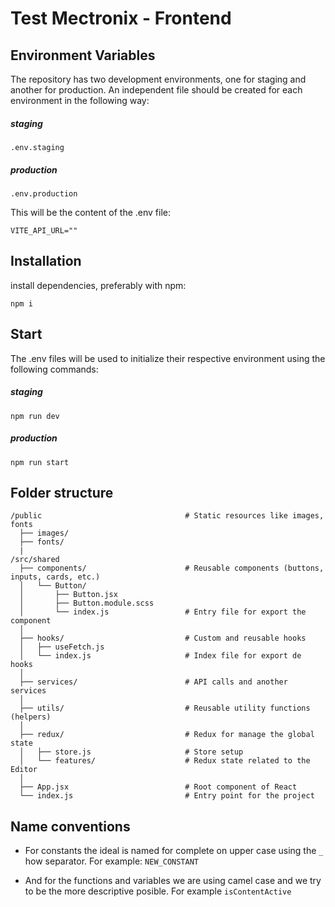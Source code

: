 # Test Mectronix - Frontend

## Environment Variables

The repository has two development environments, one for staging and another for production. An independent file should be created for each environment in the following way:

##### staging

```
.env.staging
```

##### production

```
.env.production
```

This will be the content of the .env file:

```
VITE_API_URL=""
```

## Installation

install dependencies, preferably with npm:

```
npm i
```

## Start

The .env files will be used to initialize their respective environment using the following commands:

##### staging

```
npm run dev
```

##### production

```
npm run start
```

## Folder structure

```
/public                                # Static resources like images, fonts
  ├── images/
  ├── fonts/
  |
/src/shared
  ├── components/                      # Reusable components (buttons, inputs, cards, etc.)
  │   └── Button/
  │       ├── Button.jsx
  │       ├── Button.module.scss
  │       └── index.js                 # Entry file for export the component
  │
  ├── hooks/                           # Custom and reusable hooks
  │   ├── useFetch.js
  │   └── index.js                     # Index file for export de hooks
  │
  ├── services/                        # API calls and another services
  │
  ├── utils/                           # Reusable utility functions (helpers)
  │
  ├── redux/                           # Redux for manage the global state
  │   ├── store.js                     # Store setup
  │   └── features/                    # Redux state related to the Editor
  │
  ├── App.jsx                          # Root component of React
  └── index.js                         # Entry point for the project
```

## Name conventions

- For constants the ideal is named for complete on upper case using the `_` how separator. For example: `NEW_CONSTANT`

- And for the functions and variables we are using camel case and we try to be the more descriptive posible. For example `isContentActive`
